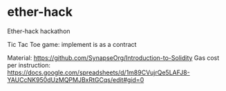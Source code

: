 # ether-hack
Ether-hack hackathon

Tic Tac Toe game: implement is as a contract

Material: https://github.com/SynapseOrg/Introduction-to-Solidity
Gas cost per instruction: https://docs.google.com/spreadsheets/d/1m89CVujrQe5LAFJ8-YAUCcNK950dUzMQPMJBxRtGCqs/edit#gid=0
